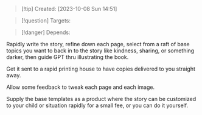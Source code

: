 
>[!tip] Created: [2023-10-08 Sun 14:51]

>[!question] Targets: 

>[!danger] Depends: 

Rapidly write the story, refine down each page, select from a raft of base topics you want to back in to the story like kindness, sharing, or something darker, then guide GPT thru illustrating the book.

Get it sent to a rapid printing house to have copies delivered to you straight away.

Allow some feedback to tweak each page and each image.

Supply the base templates as a product where the story can be customized to your child or situation rapidly for a small fee, or you can do it yourself.